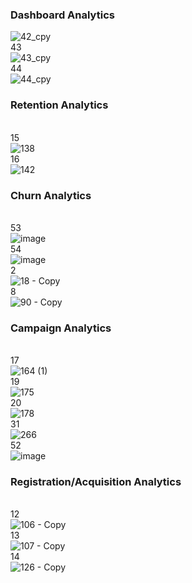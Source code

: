 ### Dashboard Analytics
![42_cpy](https://github.com/shithi30/Customer_Journey_Mapping-CJM_Campaign_Analysis/assets/43873081/b9d70c95-2e6d-4fe2-b8db-fa97dc14b2ce)
<br>43<br>
![43_cpy](https://github.com/shithi30/Customer_Journey_Mapping-CJM_Campaign_Analysis/assets/43873081/87500c7f-df33-4e69-8896-065623b433c2)
<br>44<br>
![44_cpy](https://github.com/shithi30/Customer_Journey_Mapping-CJM_Campaign_Analysis/assets/43873081/0f932a91-4989-4446-8d63-99083930374c)

### Retention Analytics
<br>15<br>
![138](https://github.com/shithi30/shithi30/assets/43873081/1006740a-90b9-403e-b8ab-0f2d403b94a8)
<br>16<br>
![142](https://github.com/shithi30/shithi30/assets/43873081/a6e2e774-f360-4933-8174-1244930ab6b3)

### Churn Analytics
<br>53<br>
![image](https://github.com/shithi30/shithi30/assets/43873081/3c70f740-e0a9-487e-a18d-4fe722178ee0)
<br>54<br>
![image](https://github.com/shithi30/shithi30/assets/43873081/2addd261-b0ec-4e0d-9956-57d5b3bca861)
<br>2<br>
![18 - Copy](https://github.com/shithi30/shithi30/assets/43873081/fc8965a8-e08f-4fa6-9ccf-e87d5973110d)
<br>8<br>
![90 - Copy](https://github.com/shithi30/shithi30/assets/43873081/20d3c1ad-7751-479e-9fcd-f473c914b2a7)

### Campaign Analytics
<br>17<br>
![164 (1)](https://github.com/shithi30/shithi30/assets/43873081/a7dc2ddb-ff02-43a2-a4d4-d4fc3c668440)
<br>19<br>
![175](https://github.com/shithi30/shithi30/assets/43873081/c0c410cb-c5e2-4428-88cc-a7bff347ef5d)
<br>20<br>
![178](https://github.com/shithi30/shithi30/assets/43873081/b71f59eb-6fe6-4322-acfb-e40d4e2955ee)
<br>31<br>
![266](https://github.com/shithi30/shithi30/assets/43873081/506f12e2-1b3d-4ba7-ac80-ce3c0030639d)
<br>52<br>
![image](https://github.com/shithi30/shithi30/assets/43873081/239a99b1-a56e-44aa-a9a3-ec23842951a5)

### Registration/Acquisition Analytics
<br>12<br>
![106 - Copy](https://github.com/shithi30/shithi30/assets/43873081/fa5e3fbf-c2f7-4b05-831c-53dbe34898fd)
<br>13<br>
![107 - Copy](https://github.com/shithi30/shithi30/assets/43873081/948e5fc7-5050-4213-8502-b9d4c969dbe4)
<br>14<br>
![126 - Copy](https://github.com/shithi30/shithi30/assets/43873081/fb5b5a55-2fb1-4750-b34c-78e05aa53245)
